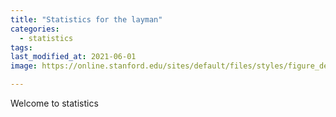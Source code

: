 ```yaml
---
title: "Statistics for the layman"
categories:
  - statistics
tags:
last_modified_at: 2021-06-01
image: https://online.stanford.edu/sites/default/files/styles/figure_default/public/2018-08/introduction-to-probability-and-statistics-for-epidemiology_HRP259.jpg?itok=hu6PM2ZF

---
```

Welcome to statistics
